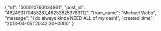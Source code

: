  {
   "id": "500010760034861",
   "post_id": "462493170453287_462528253783112",
   "from_name": "Michael Webb",
   "message": "I do always kinda NEED ALL of my cash!",
   "created_time": "2013-04-05T20:42:30+0000"
 }
